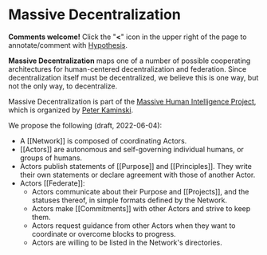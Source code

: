 # Massive Decentralization

**Comments welcome!** Click the "**<**" icon in the upper right of the page to annotate/comment with [Hypothesis](https://hypothes.is/).

**Massive Decentralization** maps one of a number of possible cooperating architectures for human-centered decentralization and federation. Since decentralization itself must be decentralized, we believe this is one way, but not the only way, to decentralize.

Massive Decentralization is part of the [Massive Human Intelligence Project](https://massivehumanintelligence.org/), which is organized by [Peter Kaminski](mailto:kaminski@istori.com).

We propose the following (draft, 2022-06-04):

- A [[Network]] is composed of coordinating Actors.
- [[Actors]] are autonomous and self-governing individual humans, or groups of humans.
- Actors publish statements of [[Purpose]] and [[Principles]]. They write their own statements or declare agreement with those of another Actor.
- Actors [[Federate]]:
	- Actors communicate about their Purpose and [[Projects]], and the statuses thereof, in simple formats defined by the Network.
	- Actors make [[Commitments]] with other Actors and strive to keep them.
	- Actors request guidance from other Actors when they want to coordinate or overcome blocks to progress.
	- Actors are willing to be listed in the Network's directories.
